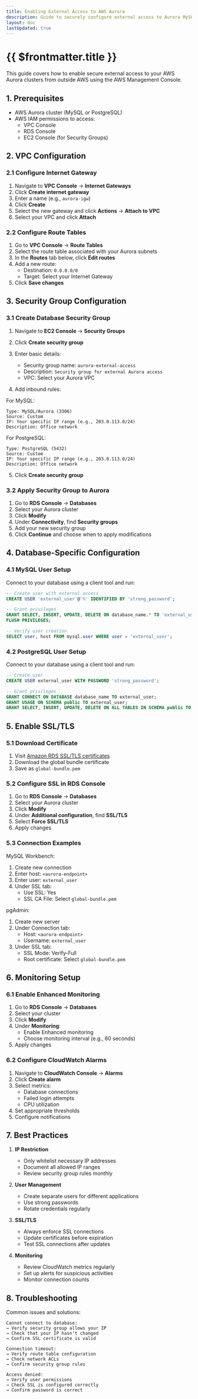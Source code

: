 ```yaml
---
title: Enabling External Access to AWS Aurora
description: Guide to securely configure external access to Aurora MySQL and PostgreSQL clusters via AWS Console
layout: doc
lastUpdated: true
---
```


# {{ $frontmatter.title }}

This guide covers how to enable secure external access to your AWS Aurora clusters from outside AWS using the AWS Management Console.

## 1. Prerequisites

- AWS Aurora cluster (MySQL or PostgreSQL)
- AWS IAM permissions to access:
  - VPC Console
  - RDS Console
  - EC2 Console (for Security Groups)

## 2. VPC Configuration

### 2.1 Configure Internet Gateway

1. Navigate to **VPC Console** → **Internet Gateways**
2. Click **Create internet gateway**
3. Enter a name (e.g., `aurora-igw`)
4. Click **Create**
5. Select the new gateway and click **Actions** → **Attach to VPC**
6. Select your VPC and click **Attach**

### 2.2 Configure Route Tables

1. Go to **VPC Console** → **Route Tables**
2. Select the route table associated with your Aurora subnets
3. In the **Routes** tab below, click **Edit routes**
4. Add a new route:
   - Destination: `0.0.0.0/0`
   - Target: Select your Internet Gateway
5. Click **Save changes**

## 3. Security Group Configuration

### 3.1 Create Database Security Group

1. Navigate to **EC2 Console** → **Security Groups**
2. Click **Create security group**
3. Enter basic details:
   - Security group name: `aurora-external-access`
   - Description: `Security group for external Aurora access`
   - VPC: Select your Aurora VPC

4. Add inbound rules:

For MySQL:
```text
Type: MySQL/Aurora (3306)
Source: Custom
IP: Your specific IP range (e.g., 203.0.113.0/24)
Description: Office network
```

For PostgreSQL:
```text
Type: PostgreSQL (5432)
Source: Custom
IP: Your specific IP range (e.g., 203.0.113.0/24)
Description: Office network
```

5. Click **Create security group**

### 3.2 Apply Security Group to Aurora

1. Go to **RDS Console** → **Databases**
2. Select your Aurora cluster
3. Click **Modify**
4. Under **Connectivity**, find **Security groups**
5. Add your new security group
6. Click **Continue** and choose when to apply modifications

## 4. Database-Specific Configuration

### 4.1 MySQL User Setup

Connect to your database using a client tool and run:

```sql
-- Create user with external access
CREATE USER 'external_user'@'%' IDENTIFIED BY 'strong_password';

-- Grant privileges
GRANT SELECT, INSERT, UPDATE, DELETE ON database_name.* TO 'external_user'@'%';
FLUSH PRIVILEGES;

-- Verify user creation
SELECT user, host FROM mysql.user WHERE user = 'external_user';
```

### 4.2 PostgreSQL User Setup

Connect to your database using a client tool and run:

```sql
-- Create user
CREATE USER external_user WITH PASSWORD 'strong_password';

-- Grant privileges
GRANT CONNECT ON DATABASE database_name TO external_user;
GRANT USAGE ON SCHEMA public TO external_user;
GRANT SELECT, INSERT, UPDATE, DELETE ON ALL TABLES IN SCHEMA public TO external_user;
```

## 5. Enable SSL/TLS

### 5.1 Download Certificate

1. Visit [Amazon RDS SSL/TLS certificates](https://docs.aws.amazon.com/AmazonRDS/latest/UserGuide/UsingWithRDS.SSL.html)
2. Download the global bundle certificate
3. Save as `global-bundle.pem`

### 5.2 Configure SSL in RDS Console

1. Go to **RDS Console** → **Databases**
2. Select your Aurora cluster
3. Click **Modify**
4. Under **Additional configuration**, find **SSL/TLS**
5. Select **Force SSL/TLS**
6. Apply changes

### 5.3 Connection Examples

MySQL Workbench:
1. Create new connection
2. Enter host: `<aurora-endpoint>`
3. Enter user: `external_user`
4. Under SSL tab:
   - Use SSL: Yes
   - SSL CA File: Select `global-bundle.pem`

pgAdmin:
1. Create new server
2. Under Connection tab:
   - Host: `<aurora-endpoint>`
   - Username: `external_user`
3. Under SSL tab:
   - SSL Mode: Verify-Full
   - Root certificate: Select `global-bundle.pem`

## 6. Monitoring Setup

### 6.1 Enable Enhanced Monitoring

1. Go to **RDS Console** → **Databases**
2. Select your cluster
3. Click **Modify**
4. Under **Monitoring**:
   - Enable Enhanced monitoring
   - Choose monitoring interval (e.g., 60 seconds)
5. Apply changes

### 6.2 Configure CloudWatch Alarms

1. Navigate to **CloudWatch Console** → **Alarms**
2. Click **Create alarm**
3. Select metrics:
   - Database connections
   - Failed login attempts
   - CPU utilization
4. Set appropriate thresholds
5. Configure notifications

## 7. Best Practices

1. **IP Restriction**
   - Only whitelist necessary IP addresses
   - Document all allowed IP ranges
   - Review security group rules monthly

2. **User Management**
   - Create separate users for different applications
   - Use strong passwords
   - Rotate credentials regularly

3. **SSL/TLS**
   - Always enforce SSL connections
   - Update certificates before expiration
   - Test SSL connections after updates

4. **Monitoring**
   - Review CloudWatch metrics regularly
   - Set up alerts for suspicious activities
   - Monitor connection counts

## 8. Troubleshooting

Common issues and solutions:

```text
Cannot connect to database:
→ Verify security group allows your IP
→ Check that your IP hasn't changed
→ Confirm SSL certificate is valid

Connection timeout:
→ Verify route table configuration
→ Check network ACLs
→ Confirm security group rules

Access denied:
→ Verify user permissions
→ Check SSL is configured correctly
→ Confirm password is correct
```
